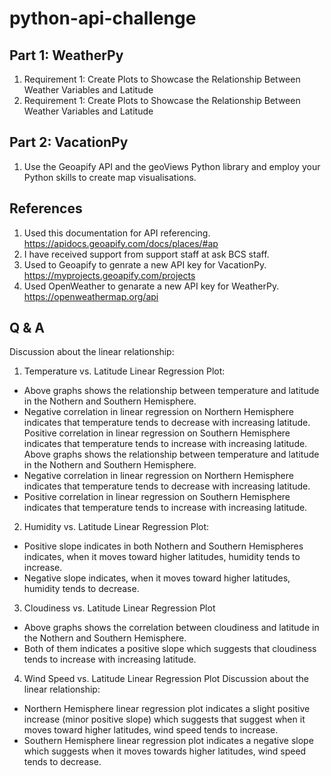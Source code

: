 # python-api-challenge
## Part 1: WeatherPy

1. Requirement 1: Create Plots to Showcase the Relationship Between Weather Variables and Latitude
2. Requirement 1: Create Plots to Showcase the Relationship Between Weather Variables and Latitude

## Part 2: VacationPy
1. Use the Geoapify API and the geoViews Python library and employ your Python skills to create map visualisations.

## References

1. Used this documentation for API referencing.  https://apidocs.geoapify.com/docs/places/#ap
2. I have received support from support staff at ask BCS staff.
3. Used to Geoapify to genrate a new API key for VacationPy. https://myprojects.geoapify.com/projects
4. Used OpenWeather to genarate a new API key for WeatherPy.  
https://openweathermap.org/api

## Q & A 

Discussion about the linear relationship:
1. Temperature vs. Latitude Linear Regression Plot:

* Above graphs shows the relationship between temperature and latitude in the Nothern and Southern Hemisphere.
* Negative correlation in linear regression on Northern Hemisphere indicates that temperature tends to decrease with increasing latitude.
Positive correlation in linear regression on Southern Hemisphere indicates that temperature tends to increase with increasing latitude.
Above graphs shows the relationship between temperature and latitude in the Nothern and Southern Hemisphere.
* Negative correlation in linear regression on Northern Hemisphere indicates that temperature tends to decrease with increasing latitude.
* Positive correlation in linear regression on Southern Hemisphere indicates that temperature tends to increase with increasing latitude.

2.  Humidity vs. Latitude Linear Regression Plot:

* Positive slope indicates in both Nothern and Southern Hemispheres indicates, when it moves toward higher latitudes, humidity tends to increase.
* Negative slope indicates, when it moves toward higher latitudes, humidity tends to decrease.

3. Cloudiness vs. Latitude Linear Regression Plot

* Above graphs shows the correlation between cloudiness and latitude in the Nothern and Southern Hemisphere.
* Both of them indicates a positive slope which suggests that cloudiness tends to increase with increasing latitude.

4. Wind Speed vs. Latitude Linear Regression Plot
Discussion about the linear relationship:

* Northern Hemisphere linear regression plot indicates a slight positive increase (minor positive slope) which suggests that suggest when it moves toward higher latitudes, wind speed tends to increase.
* Southern Hemisphere linear regression plot indicates a negative slope which suggests when it moves towards higher latitudes, wind speed tends to decrease.

